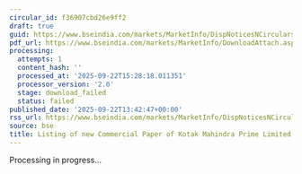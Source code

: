 ```yaml
---
circular_id: f36907cbd26e9ff2
draft: true
guid: https://www.bseindia.com/markets/MarketInfo/DispNoticesNCirculars.aspx?Noticeid={EE963562-DA8E-47A2-A90A-5799DAED6D5A}&noticeno=20250922-44&dt=09/22/2025&icount=44&totcount=56&flag=0
pdf_url: https://www.bseindia.com/markets/MarketInfo/DownloadAttach.aspx?id=20250922-44&attachedId=
processing:
  attempts: 1
  content_hash: ''
  processed_at: '2025-09-22T15:28:18.011351'
  processor_version: '2.0'
  stage: download_failed
  status: failed
published_date: '2025-09-22T13:42:47+00:00'
rss_url: https://www.bseindia.com/markets/MarketInfo/DispNoticesNCirculars.aspx?Noticeid={EE963562-DA8E-47A2-A90A-5799DAED6D5A}&noticeno=20250922-44&dt=09/22/2025&icount=44&totcount=56&flag=0
source: bse
title: Listing of new Commercial Paper of Kotak Mahindra Prime Limited
---
```


Processing in progress...
